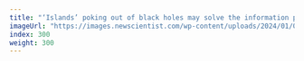 ```yaml
---
title: "‘Islands’ poking out of black holes may solve the information paradox"
imageUrl: "https://images.newscientist.com/wp-content/uploads/2024/01/08133444/SEI_184643771.jpg?width=788"
index: 300
weight: 300
---
```

